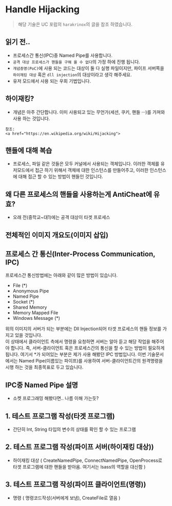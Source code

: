 # Handle Hijacking

> 해당 기술은 UC 포럼의 `harakrinox`의 글을 참조 하였습니다.

## 읽기 전..
  
  - 프로세스간 통신(IPC)중 Named Pipe를 사용합니다.
  - `공격 대상 프로세스가 핸들을 구해 올 수 없다`의 가정 하에 진행 됩니다.
  - `개념증명(PoC)`에 사용 되는 코드는 대상이 둘 다 실행 파일이지만, 파이프 서버쪽을 `하이재킹 대상` 혹은 `dll injection`의 대상이라고 생각 해주세요.
  - 유저 모드에서 사용 되는 우회 기법입니다.

## 하이재킹?

- 개념은 아주 간단합니다. 이미 사용되고 있는 무언가(세션, 쿠키, 핸들 ···)를 가져와 사용 하는 것입니다.

```
참조: 
<a href="https://en.wikipedia.org/wiki/Hijacking">
```

## 핸들에 대해 복습

- 프로세스, 파일 같은 것들은 모두 커널에서 사용되는 객체입니다. 이러한 객체를 유저모드에서 접근 하기 위해서 객체에 대한 인스턴스를 만들어주고,
이러한 인스턴스에 대해 접근 할 수 있는 방법이 핸들인 것입니다.

## 왜 다른 프로세스의 핸들을 사용하는게 AntiCheat에 유효?
- 오래 전(중학교~대1)에는 공격 대상이 타겟 프로세스

## 전체적인 이미지 개요도(이미지 삽입)

## 프로세스 간 통신(Inter-Process Communication, IPC)

프로세스간 통신방법에는 아래와 같이 많은 방법이 있습니다.
  - File (*)
  - Anonymous Pipe
  - Named Pipe
  - Socket (*)
  - Shared Memory
  - Memory Mapped File
  - Windows Message (*)
  
위의 이미지의 서버가 되는 부분에는 Dll Injection되어 타겟 프로세스의 핸들 정보를 가지고 있을 것입니다.<br>
이 상태에서 클라이언트 측에서 명령을 요청하면 서버는 알아 듣고 해당 작업을 해주어야 합니다.
즉, 서버-클라이언트 혹은 프로세스간의 통신을 할 수 있는 방법이 필요하게됩니다.
여기서 *가 되어있는 부분은 제가 사용 해봤던 IPC 방법입니다.
이번 기술문서에서는 Named Pipe(이름있는 파이프)를 사용하여 서버-클라이언트간의 원격명령을 시행 하는 것을 최종목표로 두고 있습니다.

## IPC중 Named Pipe 설명

- 소켓 프로그래밍 해봤다면.. 나름 이해 가는듯?

## 1. 테스트 프로그램 작성(타겟 프로그램)
  - 간단히 Int, String 타입의 변수의 상태를 확인 할 수 있는 프로그램
## 2. 테스트 프로그램 작성(파이프 서버(하이재킹 대상))
  - 하이재킹 대상 ( CreateNamedPipe, ConnectNamedPipe, OpenProcess로 타겟 프로그램에 대한 핸들을 받아옴. 여기서는 lsass의 역할을 대신함 )
## 3. 테스트 프로그램 작성(파이프 클라이언트(명령))
  - 명령 ( 명령코드작성(서버에게 보냄), CreateFile로 열음 )
